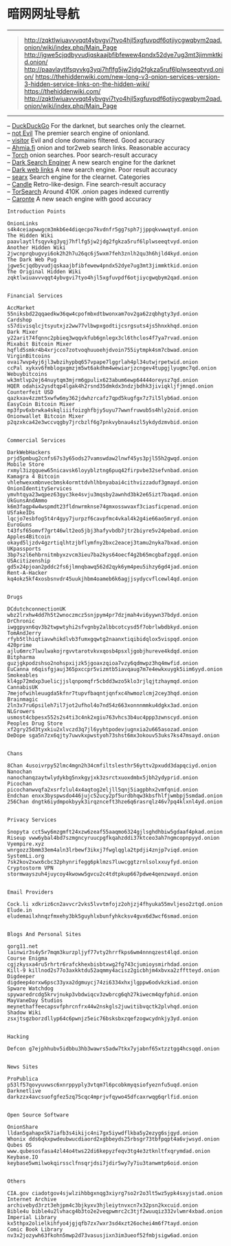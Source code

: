 # 暗网网址导航
***
> http://zqktlwiuavvvqqt4ybvgvi7tyo4hjl5xgfuvpdf6otjiycgwqbym2qad.onion/wiki/index.php/Main_Page
> http://jgwe5cjqdbyvudjqskaajbfibfewew4pndx52dye7ug3mt3jimmktkid.onion/
> http://paavlaytlfsqyvkg3yqj7hflfg5jw2jdg2fgkza5ruf6lplwseeqtvyd.onion/
> https://thehiddenwiki.com/new-long-v3-onion-services-version-3-hidden-service-links-on-the-hidden-wiki/
> https://thehiddenwiki.com/
> http://zqktlwiuavvvqqt4ybvgvi7tyo4hjl5xgfuvpdf6otjiycgwqbym2qad.onion/wiki/index.php/Main_Page
***
  

– [DuckDuckGo](http://3g2upl4pq6kufc4m.onion) For the darknet, but searches only the clearnet.  
– [not Evil](http://hss3uro2hsxfogfq.onion) The premier search engine of onionland.    
–  [visitor](http://visitorfi5kl7q7i.onion) Evil and clone domains filtered. Good accuracy  
– [Ahmia.fi](http://msydqstlz2kzerdg.onion) onion and tor2web search links. Reasonable accuracy  
– [Torch](http://xmh57jrzrnw6insl.onion) onion searches. Poor search-result accuracy  
– [Dark Search Enginer](http://7pwy57iklvt6lyhe.onion) A new search engine for the darknet  
– [Dark web links](http://bznjtqphs2lp4xdd.onion) A new search engine. Poor result accuracy  
– [searx](http://searchb5a7tmimez.onion) Search engine for the clearnet. Categories  
– [Candle](http://gjobqjj7wyczbqie.onion) Retro-like-design. Fine search-result accuracy  
– [TorSearch](http://kbhpodhnfxl3clb4.onion) Around 410K .onion pages indexed currently  
– [Caronte](http://carontevaha5x626.onion) A new seach engine with good accuracy  

```
Introduction Points

OnionLinks s4k4ceiapwwgcm3mkb6e4diqecpo7kvdnfr5gg7sph7jjppqkvwwqtyd.onion
The Hidden Wiki paavlaytlfsqyvkg3yqj7hflfg5jw2jdg2fgkza5ruf6lplwseeqtvyd.onion
Another Hidden Wiki 2jwcnprqbugvyi6ok2h2h7u26qc6j5wxm7feh3znlh2qu3h6hjld4kyd.onion
The Dark Web Pug jgwe5cjqdbyvudjqskaajbfibfewew4pndx52dye7ug3mt3jimmktkid.onion
The Original Hidden Wiki zqktlwiuavvvqqt4ybvgvi7tyo4hjl5xgfuvpdf6otjiycgwqbym2qad.onion

 
Financial Services

AccMarket 55niksbd22qqaedkw36qw4cpofmbxdtbwonxam7ov2ga62zqbhgty3yd.onion
Cardshop s57divisqlcjtsyutxjz2ww77vlbwpxgodtijcsrgsuts4js5hnxkhqd.onion
Dark Mixer y22arit74fqnnc2pbieq3wqqvkfub6gnlegx3cl6thclos4f7ya7rvad.onion
Mixabit Bitcoin Mixer hqfld5smkr4b4xrjcco7zotvoqhuuoehjdvoin755iytmpk4sm7cbwad.onion
VirginBitcoins ovai7wvp4yj6jl3wbzihypbq657vpape7lggrlah4pl34utwjrpetwid.onion
ccPal xykxv6fmblogxgmzjm5wt6akdhm4wewiarjzcngev4tupgjlyugmc7qd.onion
Webuybitcoins wk3mtlvp2ej64nuytqm3mjrm6gpulix623abum6ewp64444oreysz7qd.onion
HQER odahix2ysdtqp4lgak4h2rsnd35dmkdx3ndzjbdhk3jiviqkljfjmnqd.onion
Counterfeit USD qazkxav4zzmt5xwfw6my362jdwhzrcafz7qpd5kugfgx7z7il5lyb6ad.onion
EasyCoin Bitcoin Mixer mp3fpv6xbrwka4skqliiifoizghfbjy5uyu77wwnfruwub5s4hly2oid.onion
Onionwallet Bitcoin Mixer p2qzxkca42e3wccvqgby7jrcbzlf6g7pnkvybnau4szl5ykdydzmvbid.onion

 
Commercial Services

DarkWebHackers prjd5pmbug2cnfs67s3y65ods27vamswdaw2lnwf45ys3pjl55h2gwqd.onion
Mobile Store rxmyl3izgquew65nicavsk6loyyblztng6puq42firpvbe32sefvnbad.onion
Kamagra 4 Bitcoin vhlehwexxmbnvecbmsk4ormttdvhlhbnyabai4cithvizzaduf3gmayd.onion
OnionIdentityServices ymvhtqya23wqpez63gyc3ke4svju3mqsby2awnhd3bk2e65izt7baqad.onion
UkGunsAndAmmo k6m3fagp4w4wspmdt23fldnwrmknse74gmxosswvaxf3ciasficpenad.onion
USfakeIDs lqcjo7esbfog5t4r4gyy7jurpzf6cavpfmc4vkal4k2g4ie66ao5mryd.onion
EuroGuns t43fsf65omvf7grt46wlt2eo5jbj3hafyvbdb7jtr2biyre5v24pebad.onion
Apples4Bitcoin okayd5ljzdv4gzrtiqlhtzjbflymfny2bxc2eacej3tamu2nyka7bxad.onion
UKpassports 3bp7szl6ehbrnitmbyxzvcm3ieu7ba2kys64oecf4g2b65mcgbafzgqd.onion
USAcitizenship gd5x24pjoan2pddc2fs6jlmnqbawq562d2qyk6ym4peu5ihzy6gd4jad.onion
Rent-A-Hacker kq4okz5kf4xosbsnvdr45uukjhbm4oameb6k6agjjsydycvflcewl4qd.onion

 
Drugs

DCdutchconnectionUK wbz2lrxhw4dd7h5t2wnoczmcz5snjpym4pr7dzjmah4vi6yywn37bdyd.onion
DrChronic iwggpyxn6qv3b2twpwtyhi2sfvgnby2albbcotcysd5f7obrlwbdbkyd.onion
TomAndJerry rfyb5tlhiqtiavwhikdlvb3fumxgqwtg2naanxtiqibidqlox5vispqd.onion
420prime ajlu6mrc7lwulwakojrgvvtarotvkvxqosb4psxljgobjhureve4kdqd.onion
Bitpharma guzjgkpodzshso2nohspxijzk5jgoaxzqioa7vzy6qdmwpz3hq4mwfid.onion
EuCanna n6qisfgjauj365pxccpr5vizmtb5iavqaug7m7e4ewkxuygk5iim6yyd.onion
Smokeables kl4gp72mdxp3uelicjjslqnpomqfr5cbdd3wzo5klo3rjlqjtzhaymqd.onion
CannabisUK 7mejofwihleuugda5kfnr7tupvfbaqntjqnfxc4hwmozlcmj2cey3hqd.onion
Brainmagic 2ln3x7ru6psileh7il7jot2ufhol4o7nd54z663xonnnmmku4dgkx3ad.onion
NLGrowers usmost4cbpesx552s2s4ti3c4nk2xgiu763vhcs3b4uc4ppp3zwnscyd.onion
Peoples Drug Store xf2gry25d3tyxkiu2xlvczd3q7jl6yyhtpodevjugnxia2u665asozad.onion
DeDope sga5n7zx6qjty7uwvkxpwstyoh73shst6mx3okouv53uks7ks47msayd.onion

 
Chans

8Chan 4usoivrpy52lmc4mgn2h34cmfiltslesthr56yttv2pxudd3dapqciyd.onion
Nanochan nanochanqzaytwlydykbg5nxkgyjxk3zsrctxuoxdmbx5jbh2ydyprid.onion
Picochan picochanwvqfa2xsrfzlul4x4aqtog2eljll5qnj5iagpbhx2vmfqnid.onion
Endchan enxx3byspwsdo446jujc52ucy2pf5urdbhqw3kbsfhlfjwmbpj5smdad.onion
256Chan dngtk6iydmpokbyyk3irqznceft3hze6q6rasrqlz46v7pq4klxnl4yd.onion

 
Privacy Services

Snopyta cct5wy6mzgmft24xzw6zeaf55aaqmo6324gjlsghdhbiw5gdaaf4pkad.onion
Riseup vww6ybal4bd7szmgncyruucpgfkqahzddi37ktceo3ah7ngmcopnpyyd.onion
Vyempire.xyz wnrgozz3bmm33em4aln3lrbewf3ikxj7fwglqgla2tpdji4znjp7viqd.onion
SystemLi.org 7sk2kov2xwx6cbc32phynrifegg6pklmzs7luwcggtzrnlsolxxuyfyd.onion
Cryptostorm VPN stormwayszuh4juycoy4kwoww5gvcu2c4tdtpkup667pdwe4qenzwayd.onion

 
Email Providers

Cock.li xdkriz6cn2avvcr2vks5lvvtmfojz2ohjzj4fhyuka55mvljeso2ztqd.onion
Elude.in eludemailxhnqzfmxehy3bk5guyhlxbunfyhkcksv4gvx6d3wcf6smad.onion

 
Blogs And Personal Sites

qorg11.net lainwir3s4y5r7mqm3kurzpljyf77vty2hrrfkps6wm4nnnqzest4lqd.onion
Course Enigma cgjzkysxa4ru5rhrtr6rafckhexbisbtxwg2fg743cjumioysmirhdad.onion
Kill-9 killnod2s77o3axkktdu52aqmmy4acisz2gicbhjm4xbvxa2zfftteyd.onion
Digdeeper digdeep4orxw6psc33yxa2dgmuycj74zi6334xhxjlgppw6odvkzkiad.onion
Spware Watchdog spywaredrcdg5krvjnukp3vbdwiqcv3zwbrcg6qh27kiwecm4qyfphid.onion
MayVaneDay Studios meynethaffeecapsvfphrcnfrx44w2nskgls2juwitibvqctk2plvhqd.onion
Shadow Wiki zsxjtsgzborzdllyp64c6pwnjz5eic76bsksbxzqefzogwcydnkjy3yd.onion

 
Hacking

Defcon g7ejphhubv5idbbu3hb3wawrs5adw7tkx7yjabnf65xtzztgg4hcsqqd.onion

 
News Sites

ProPublica p53lf57qovyuvwsc6xnrppyply3vtqm7l6pcobkmyqsiofyeznfu5uqd.onion
Darknetlive darkzzx4avcsuofgfez5zq75cqc4mprjvfqywo45dfcaxrwqg6qrlfid.onion

 
Open Source Software

OnionShare lldan5gahapx5k7iafb3s4ikijc4ni7gx5iywdflkba5y2ezyg6sjgyd.onion
Whonix dds6qkxpwdeubwucdiaord2xgbbeyds25rbsgr73tbfpqpt4a6vjwsyd.onion
Qubes OS www.qubesosfasa4zl44o4tws22di6kepyzfeqv3tg4e3ztknltfxqrymdad.onion
Keybase.IO keybase5wmilwokqirssclfnsqrjdsi7jdir5wy7y7iu3tanwmtp6oid.onion

 
Others

CIA.gov ciadotgov4sjwlzihbbgxnqg3xiyrg7so2r2o3lt5wz5ypk4sxyjstad.onion
Internet Archive archivebyd3rzt3ehjpm4c3bjkyxv3hjleiytnvxcn7x32psn2kxcuid.onion
Bible4u bible4u2lvhacg4b3to2e2veqpwmrc2c3tjf2wuuqiz332vlwmr4xbad.onion
Imperial Library kx5thpx2olielkihfyo4jgjqfb7zx7wxr3sd4xzt26ochei4m6f7tayd.onion
Comic Book Library nv3x2jozywh63fkohn5mwp2d73vasusjixn3im3ueof52fmbjsigw6ad.onion
```
